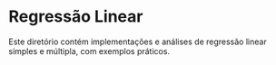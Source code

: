 # Regressão Linear

Este diretório contém implementações e análises de regressão linear simples e múltipla, com exemplos práticos.
